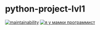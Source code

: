 # python-project-lvl1
[![maintainability](https://api.codeclimate.com/v1/badges/a99a88d28ad37a79dbf6/maintainability)](https://codeclimate.com/github/codeclimate/codeclimate/maintainability)
[![я у мамки программист](https://github.com/hexlet-boilerplates/python-package/workflows/Python%20CI/badge.svg)](https://github.com/nightdentist/python-project-lvl1/actions/workflows/main/badge.svg)